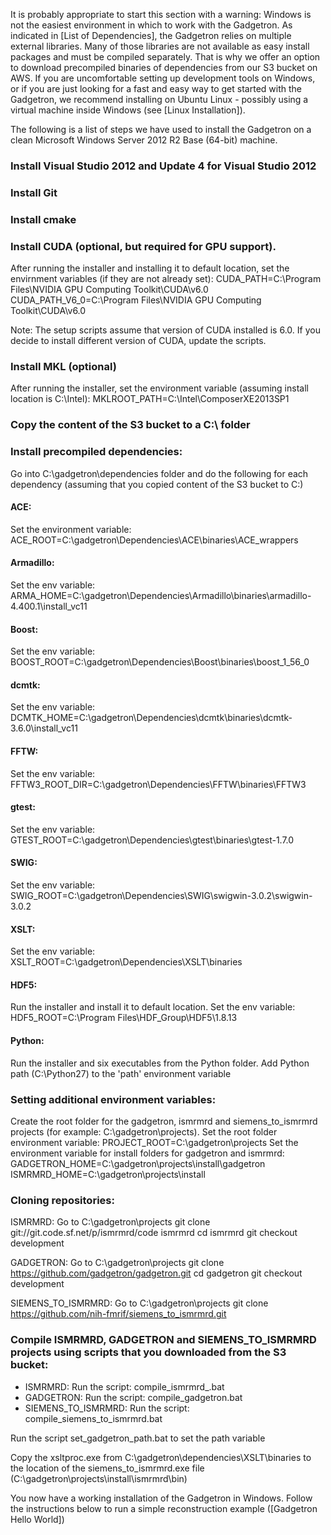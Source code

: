 It is probably appropriate to start this section with a warning: Windows is not the easiest environment in which to work with the Gadgetron. As indicated in [List of Dependencies], the Gadgetron relies on multiple external libraries. Many of those libraries are not available as easy install packages and must be compiled separately. That is why we offer an option to download precompiled binaries of dependencies from our S3 bucket on AWS. If you are uncomfortable setting up development tools on Windows, or if you are just looking for a fast and easy way to get started with the Gadgetron, we recommend installing on Ubuntu Linux - possibly using a virtual machine inside Windows (see [Linux Installation]).

The following is a list of steps we have used to install the Gadgetron on a clean Microsoft Windows Server 2012 R2 Base (64-bit) machine. 

### Install Visual Studio 2012 and Update 4 for Visual Studio 2012

### Install Git

### Install cmake

### Install CUDA (optional, but required for GPU support).

After running the installer and installing it to default location,
set the envirnment variables (if they are not already set):
CUDA_PATH=C:\Program Files\NVIDIA GPU Computing Toolkit\CUDA\v6.0
CUDA_PATH_V6_0=C:\Program Files\NVIDIA GPU Computing Toolkit\CUDA\v6.0

Note: The setup scripts assume that version of CUDA installed is 6.0. If you decide to install different version of CUDA, update the scripts.

### Install MKL (optional)

After running the installer, set the environment variable (assuming install location is C:\Intel):
MKLROOT_PATH=C:\Intel\ComposerXE2013SP1


### Copy the content of the S3 bucket to a C:\ folder

### Install precompiled dependencies:

Go into C:\gadgetron\dependencies folder and do the following for each dependency (assuming that you copied content of the S3 bucket to C:\)

#### ACE:
Set the environment variable: ACE_ROOT=C:\gadgetron\Dependencies\ACE\binaries\ACE_wrappers

#### Armadillo:
Set the env variable: ARMA_HOME=C:\gadgetron\Dependencies\Armadillo\binaries\armadillo-4.400.1\install_vc11

#### Boost:
Set the env variable: BOOST_ROOT=C:\gadgetron\Dependencies\Boost\binaries\boost_1_56_0

#### dcmtk:
Set the env variable: DCMTK_HOME=C:\gadgetron\Dependencies\dcmtk\binaries\dcmtk-3.6.0\install_vc11

#### FFTW:
Set the env variable: FFTW3_ROOT_DIR=C:\gadgetron\Dependencies\FFTW\binaries\FFTW3

#### gtest:
Set the env variable: GTEST_ROOT=C:\gadgetron\Dependencies\gtest\binaries\gtest-1.7.0

#### SWIG:
Set the env variable: SWIG_ROOT=C:\gadgetron\Dependencies\SWIG\swigwin-3.0.2\swigwin-3.0.2

#### XSLT:
Set the env variable: XSLT_ROOT=C:\gadgetron\Dependencies\XSLT\binaries

#### HDF5:
Run the installer and install it to default location.
Set the env variable: HDF5_ROOT=C:\Program Files\HDF_Group\HDF5\1.8.13

#### Python:
Run the installer and six executables from the Python folder.
Add Python path (C:\Python27) to the 'path' environment variable


### Setting additional environment variables:
Create the root folder for the gadgetron, ismrmrd and siemens_to_ismrmrd projects 
(for example: C:\gadgetron\projects).
Set the root folder environment variable: 
PROJECT_ROOT=C:\gadgetron\projects
Set the environment variable for install folders for gadgetron and ismrmrd:
GADGETRON_HOME=C:\gadgetron\projects\install\gadgetron
ISMRMRD_HOME=C:\gadgetron\projects\install

### Cloning repositories:
ISMRMRD:
Go to C:\gadgetron\projects
git clone git://git.code.sf.net/p/ismrmrd/code ismrmrd
cd ismrmrd
git checkout development

GADGETRON:
Go to C:\gadgetron\projects
git clone https://github.com/gadgetron/gadgetron.git
cd gadgetron
git checkout development

SIEMENS_TO_ISMRMRD:
Go to C:\gadgetron\projects
git clone https://github.com/nih-fmrif/siemens_to_ismrmrd.git

### Compile ISMRMRD, GADGETRON and SIEMENS_TO_ISMRMRD projects using scripts that you downloaded from the S3 bucket:
- ISMRMRD: Run the script: compile_ismrmrd_.bat
- GADGETRON: Run the script: compile_gadgetron.bat
- SIEMENS_TO_ISMRMRD: Run the script: compile_siemens_to_ismrmrd.bat

Run the script set_gadgetron_path.bat to set the path variable

Copy the xsltproc.exe from C:\gadgetron\dependencies\XSLT\binaries to the location of the siemens_to_ismrmrd.exe file (C:\gadgetron\projects\install\ismrmrd\bin)

You now have a working installation of the Gadgetron in Windows. Follow the instructions below to run a simple reconstruction example ([Gadgetron Hello World])